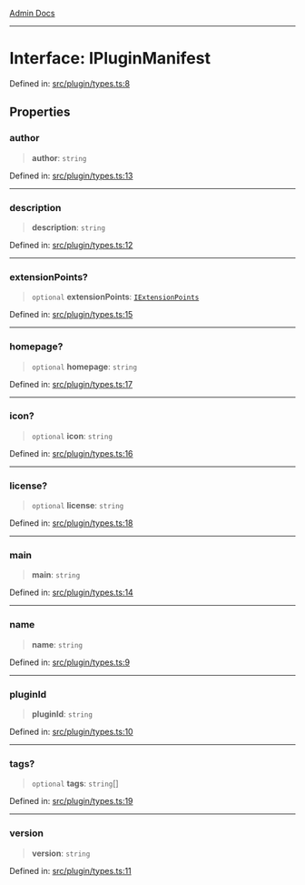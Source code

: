 [Admin Docs](/)

***

# Interface: IPluginManifest

Defined in: [src/plugin/types.ts:8](https://github.com/PalisadoesFoundation/talawa-admin/blob/main/src/plugin/types.ts#L8)

## Properties

### author

> **author**: `string`

Defined in: [src/plugin/types.ts:13](https://github.com/PalisadoesFoundation/talawa-admin/blob/main/src/plugin/types.ts#L13)

***

### description

> **description**: `string`

Defined in: [src/plugin/types.ts:12](https://github.com/PalisadoesFoundation/talawa-admin/blob/main/src/plugin/types.ts#L12)

***

### extensionPoints?

> `optional` **extensionPoints**: [`IExtensionPoints`](IExtensionPoints.md)

Defined in: [src/plugin/types.ts:15](https://github.com/PalisadoesFoundation/talawa-admin/blob/main/src/plugin/types.ts#L15)

***

### homepage?

> `optional` **homepage**: `string`

Defined in: [src/plugin/types.ts:17](https://github.com/PalisadoesFoundation/talawa-admin/blob/main/src/plugin/types.ts#L17)

***

### icon?

> `optional` **icon**: `string`

Defined in: [src/plugin/types.ts:16](https://github.com/PalisadoesFoundation/talawa-admin/blob/main/src/plugin/types.ts#L16)

***

### license?

> `optional` **license**: `string`

Defined in: [src/plugin/types.ts:18](https://github.com/PalisadoesFoundation/talawa-admin/blob/main/src/plugin/types.ts#L18)

***

### main

> **main**: `string`

Defined in: [src/plugin/types.ts:14](https://github.com/PalisadoesFoundation/talawa-admin/blob/main/src/plugin/types.ts#L14)

***

### name

> **name**: `string`

Defined in: [src/plugin/types.ts:9](https://github.com/PalisadoesFoundation/talawa-admin/blob/main/src/plugin/types.ts#L9)

***

### pluginId

> **pluginId**: `string`

Defined in: [src/plugin/types.ts:10](https://github.com/PalisadoesFoundation/talawa-admin/blob/main/src/plugin/types.ts#L10)

***

### tags?

> `optional` **tags**: `string`[]

Defined in: [src/plugin/types.ts:19](https://github.com/PalisadoesFoundation/talawa-admin/blob/main/src/plugin/types.ts#L19)

***

### version

> **version**: `string`

Defined in: [src/plugin/types.ts:11](https://github.com/PalisadoesFoundation/talawa-admin/blob/main/src/plugin/types.ts#L11)
